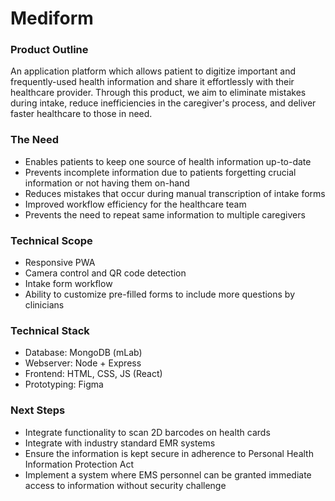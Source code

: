 Mediform
========

### Product Outline
An application platform which allows patient to digitize important and frequently-used health information and share it effortlessly with their healthcare provider. Through this product, we aim to eliminate mistakes during intake, reduce inefficiencies in the caregiver's process, and deliver faster healthcare to those in need.

### The Need
- Enables patients to keep one source of health information up-to-date
- Prevents incomplete information due to patients forgetting crucial information or not having them on-hand
- Reduces mistakes that occur during manual transcription of intake forms
- Improved workflow efficiency for the healthcare team
- Prevents the need to repeat same information to multiple caregivers

### Technical Scope
- Responsive PWA
- Camera control and QR code detection
- Intake form workflow
- Ability to customize pre-filled forms to include more questions by clinicians

### Technical Stack
- Database: MongoDB (mLab)
- Webserver: Node + Express
- Frontend: HTML, CSS, JS (React)
- Prototyping: Figma 

### Next Steps
- Integrate functionality to scan 2D barcodes on health cards
- Integrate with industry standard EMR systems
- Ensure the information is kept secure in adherence to Personal Health Information Protection Act
- Implement a system where EMS personnel can be granted immediate access to information without security challenge
